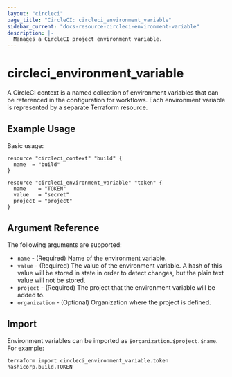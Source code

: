 ```yaml
---
layout: "circleci"
page_title: "CircleCI: circleci_environment_variable"
sidebar_current: "docs-resource-circleci-environment-variable"
description: |-
  Manages a CircleCI project environment variable.
---
```


# circleci_environment_variable

A CircleCI context is a named collection of environment variables that can be referenced in the configuration for workflows.
Each environment variable is represented by a separate Terraform resource.

## Example Usage

Basic usage:

```hcl
resource "circleci_context" "build" {
  name  = "build"
}

resource "circleci_environment_variable" "token" {
  name    = "TOKEN"
  value   = "secret"
  project = "project"
}
```

## Argument Reference

The following arguments are supported:

* `name` - (Required) Name of the environment variable.
* `value` - (Required) The value of the environment variable. A hash of this value will be stored in state in order to detect changes, but the plain text value will not be stored.
* `project` - (Required) The project that the environment variable will be added to.
* `organization` - (Optional) Organization where the project is defined.

## Import

Environment variables can be imported as `$organization.$project.$name`. For example:

```shell
terraform import circleci_environment_variable.token hashicorp.build.TOKEN
```
